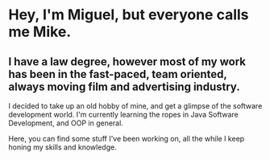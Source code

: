 # Hey, I'm Miguel, but everyone calls me Mike.

## I have a law degree, however most of my work has been in the fast-paced, team oriented, always moving film and advertising industry.

I decided to take up an old hobby of mine, and get a glimpse of the software development world. 
I'm currently learning the ropes in Java Software Development, and OOP in general.

Here, you can find some stuff I've been working on, all the while I keep honing my skills and knowledge.

<!---
miguelramond/miguelramond is a ✨ special ✨ repository because its `README.md` (this file) appears on your GitHub profile.
You can click the Preview link to take a look at your changes.
--->
